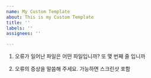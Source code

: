 ```yaml
---
name: My Custom Template
about: This is my Custom Template
title: ''
labels: ''
assignees: ''

---
```


1. 오류가 일어난 파일은 어떤 파일입니까? 또 몇 번째 줄 입니까

2. 오류의 증상을 말씀해 주세요. 가능하면 스크린샷 포함
